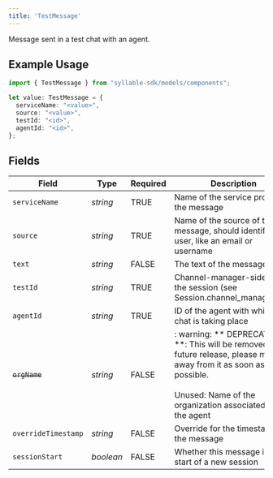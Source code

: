 ```yaml
---
title: 'TestMessage'
---
```


Message sent in a test chat with an agent.

## Example Usage

```typescript
import { TestMessage } from "syllable-sdk/models/components";

let value: TestMessage = {
  serviceName: "<value>",
  source: "<value>",
  testId: "<id>",
  agentId: "<id>",
};
```

## Fields

| Field                                                                                                                                                                               | Type                                                                                                                                                                                | Required                                                                                                                                                                            | Description                                                                                                                                                                         |
| ----------------------------------------------------------------------------------------------------------------------------------------------------------------------------------- | ----------------------------------------------------------------------------------------------------------------------------------------------------------------------------------- | ----------------------------------------------------------------------------------------------------------------------------------------------------------------------------------- | ----------------------------------------------------------------------------------------------------------------------------------------------------------------------------------- |
| `serviceName`                                                                                                                                                                       | *string*                                                                                                                                                                            | TRUE                                                                                                                                                                  | Name of the service producing the message                                                                                                                                           |
| `source`                                                                                                                                                                            | *string*                                                                                                                                                                            | TRUE                                                                                                                                                                  | Name of the source of the message, should identify the user, like an email or username                                                                                              |
| `text`                                                                                                                                                                              | *string*                                                                                                                                                                            | FALSE                                                                                                                                                                  | The text of the message                                                                                                                                                             |
| `testId`                                                                                                                                                                            | *string*                                                                                                                                                                            | TRUE                                                                                                                                                                  | Channel-manager-side ID of the session (see Session.channel_manager_sid)                                                                                                            |
| `agentId`                                                                                                                                                                           | *string*                                                                                                                                                                            | TRUE                                                                                                                                                                  | ID of the agent with which the chat is taking place                                                                                                                                 |
| ~~`orgName`~~                                                                                                                                                                       | *string*                                                                                                                                                                            | FALSE                                                                                                                                                                  | : warning: ** DEPRECATED **: This will be removed in a future release, please migrate away from it as soon as possible.<br/><br/>Unused: Name of the organization associated with the agent |
| `overrideTimestamp`                                                                                                                                                                 | *string*                                                                                                                                                                            | FALSE                                                                                                                                                                  | Override for the timestamp of the message                                                                                                                                           |
| `sessionStart`                                                                                                                                                                      | *boolean*                                                                                                                                                                           | FALSE                                                                                                                                                                  | Whether this message is the start of a new session                                                                                                                                  |